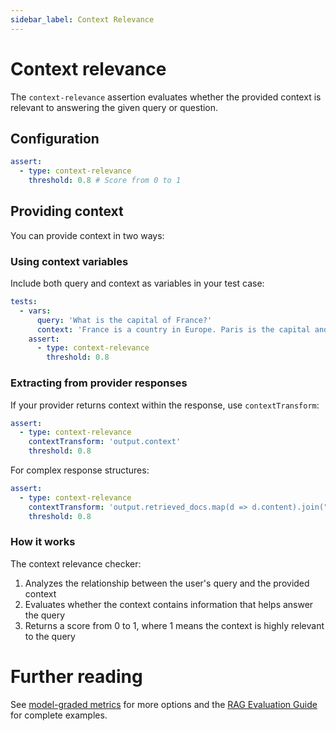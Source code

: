 ```yaml
---
sidebar_label: Context Relevance
---
```


# Context relevance

The `context-relevance` assertion evaluates whether the provided context is relevant to answering the given query or question.

## Configuration

```yaml
assert:
  - type: context-relevance
    threshold: 0.8 # Score from 0 to 1
```

## Providing context

You can provide context in two ways:

### Using context variables

Include both query and context as variables in your test case:

```yaml
tests:
  - vars:
      query: 'What is the capital of France?'
      context: 'France is a country in Europe. Paris is the capital and largest city of France.'
    assert:
      - type: context-relevance
        threshold: 0.8
```

### Extracting from provider responses

If your provider returns context within the response, use `contextTransform`:

```yaml
assert:
  - type: context-relevance
    contextTransform: 'output.context'
    threshold: 0.8
```

For complex response structures:

```yaml
assert:
  - type: context-relevance
    contextTransform: 'output.retrieved_docs.map(d => d.content).join("\n")'
    threshold: 0.8
```

### How it works

The context relevance checker:

1. Analyzes the relationship between the user's query and the provided context
2. Evaluates whether the context contains information that helps answer the query
3. Returns a score from 0 to 1, where 1 means the context is highly relevant to the query

# Further reading

See [model-graded metrics](/docs/configuration/expected-outputs/model-graded) for more options and the [RAG Evaluation Guide](/docs/guides/evaluate-rag) for complete examples.
